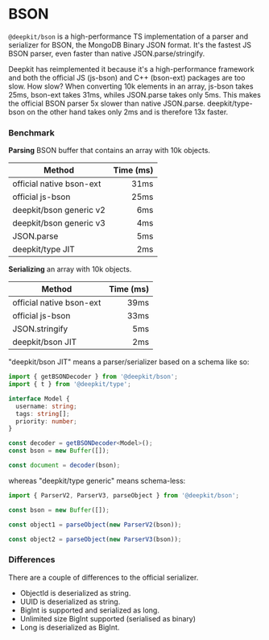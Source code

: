 # BSON

`@deepkit/bson` is a high-performance TS implementation of a parser and serializer for BSON,
the MongoDB Binary JSON format. It's the fastest JS BSON parser, even faster than native JSON.parse/stringify.

Deepkit has reimplemented it because it's a high-performance framework and both the official JS (js-bson) and C++ (bson-ext) packages are too slow.
How slow? When converting 10k elements in an array, js-bson takes 25ms, bson-ext takes 31ms, whiles JSON.parse takes only 5ms.
This makes the official BSON parser 5x slower than native JSON.parse. deepkit/type-bson on the other hand takes only 2ms and is therefore 13x faster.

### Benchmark

**Parsing** BSON buffer that contains an array with 10k objects.

| Method                   | Time (ms) |
| ------------------------ | --------: |
| official native bson-ext |      31ms |
| official js-bson         |      25ms |
| deepkit/bson generic v2  |       6ms |
| deepkit/bson generic v3  |       4ms |
| JSON.parse               |       5ms |
| deepkit/type JIT         |       2ms |

**Serializing** an array with 10k objects.

| Method                   | Time (ms) |
| ------------------------ | --------: |
| official native bson-ext |      39ms |
| official js-bson         |      33ms |
| JSON.stringify           |       5ms |
| deepkit/bson JIT         |       2ms |

"deepkit/bson JIT" means a parser/serializer based on a schema like so:

```typescript
import { getBSONDecoder } from '@deepkit/bson';
import { t } from '@deepkit/type';

interface Model {
  username: string;
  tags: string[];
  priority: number;
}

const decoder = getBSONDecoder<Model>();
const bson = new Buffer([]);

const document = decoder(bson);
```

whereas "deepkit/type generic" means schema-less:

```typescript
import { ParserV2, ParserV3, parseObject } from '@deepkit/bson';

const bson = new Buffer([]);

const object1 = parseObject(new ParserV2(bson));

const object2 = parseObject(new ParserV3(bson));
```

### Differences

There are a couple of differences to the official serializer.

- ObjectId is deserialized as string.
- UUID is deserialized as string.
- BigInt is supported and serialized as long.
- Unlimited size BigInt supported (serialised as binary)
- Long is deserialized as BigInt.
